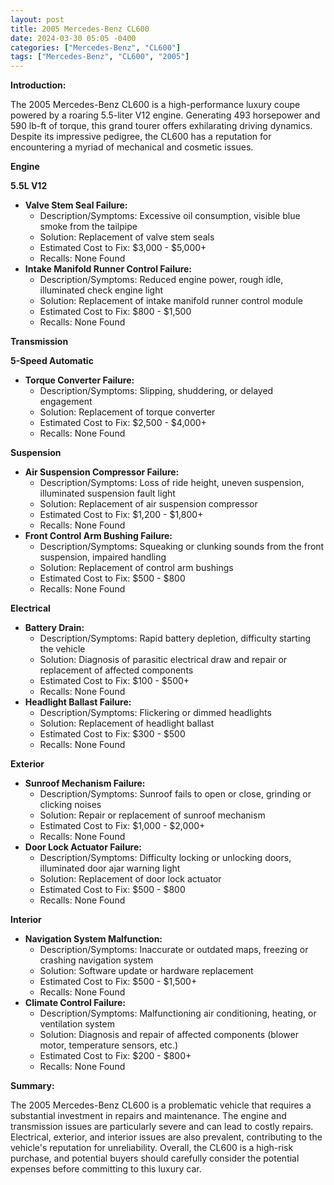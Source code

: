```yaml
---
layout: post
title: 2005 Mercedes-Benz CL600
date: 2024-03-30 05:05 -0400
categories: ["Mercedes-Benz", "CL600"]
tags: ["Mercedes-Benz", "CL600", "2005"]
---
```

**Introduction:**

The 2005 Mercedes-Benz CL600 is a high-performance luxury coupe powered by a roaring 5.5-liter V12 engine. Generating 493 horsepower and 590 lb-ft of torque, this grand tourer offers exhilarating driving dynamics. Despite its impressive pedigree, the CL600 has a reputation for encountering a myriad of mechanical and cosmetic issues.

**Engine**

**5.5L V12**

- **Valve Stem Seal Failure:**
    - Description/Symptoms: Excessive oil consumption, visible blue smoke from the tailpipe
    - Solution: Replacement of valve stem seals
    - Estimated Cost to Fix: $3,000 - $5,000+
    - Recalls: None Found
- **Intake Manifold Runner Control Failure:**
    - Description/Symptoms: Reduced engine power, rough idle, illuminated check engine light
    - Solution: Replacement of intake manifold runner control module
    - Estimated Cost to Fix: $800 - $1,500
    - Recalls: None Found

**Transmission**

**5-Speed Automatic**

- **Torque Converter Failure:**
    - Description/Symptoms: Slipping, shuddering, or delayed engagement
    - Solution: Replacement of torque converter
    - Estimated Cost to Fix: $2,500 - $4,000+
    - Recalls: None Found

**Suspension**

- **Air Suspension Compressor Failure:**
    - Description/Symptoms: Loss of ride height, uneven suspension, illuminated suspension fault light
    - Solution: Replacement of air suspension compressor
    - Estimated Cost to Fix: $1,200 - $1,800+
    - Recalls: None Found
- **Front Control Arm Bushing Failure:**
    - Description/Symptoms: Squeaking or clunking sounds from the front suspension, impaired handling
    - Solution: Replacement of control arm bushings
    - Estimated Cost to Fix: $500 - $800
    - Recalls: None Found

**Electrical**

- **Battery Drain:**
    - Description/Symptoms: Rapid battery depletion, difficulty starting the vehicle
    - Solution: Diagnosis of parasitic electrical draw and repair or replacement of affected components
    - Estimated Cost to Fix: $100 - $500+
    - Recalls: None Found
- **Headlight Ballast Failure:**
    - Description/Symptoms: Flickering or dimmed headlights
    - Solution: Replacement of headlight ballast
    - Estimated Cost to Fix: $300 - $500
    - Recalls: None Found

**Exterior**

- **Sunroof Mechanism Failure:**
    - Description/Symptoms: Sunroof fails to open or close, grinding or clicking noises
    - Solution: Repair or replacement of sunroof mechanism
    - Estimated Cost to Fix: $1,000 - $2,000+
    - Recalls: None Found
- **Door Lock Actuator Failure:**
    - Description/Symptoms: Difficulty locking or unlocking doors, illuminated door ajar warning light
    - Solution: Replacement of door lock actuator
    - Estimated Cost to Fix: $500 - $800
    - Recalls: None Found

**Interior**

- **Navigation System Malfunction:**
    - Description/Symptoms: Inaccurate or outdated maps, freezing or crashing navigation system
    - Solution: Software update or hardware replacement
    - Estimated Cost to Fix: $500 - $1,500+
    - Recalls: None Found
- **Climate Control Failure:**
    - Description/Symptoms: Malfunctioning air conditioning, heating, or ventilation system
    - Solution: Diagnosis and repair of affected components (blower motor, temperature sensors, etc.)
    - Estimated Cost to Fix: $200 - $800+
    - Recalls: None Found

**Summary:**

The 2005 Mercedes-Benz CL600 is a problematic vehicle that requires a substantial investment in repairs and maintenance. The engine and transmission issues are particularly severe and can lead to costly repairs. Electrical, exterior, and interior issues are also prevalent, contributing to the vehicle's reputation for unreliability. Overall, the CL600 is a high-risk purchase, and potential buyers should carefully consider the potential expenses before committing to this luxury car.

